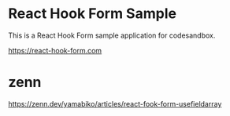 # React Hook Form Sample

This is a React Hook Form sample application for codesandbox.

https://react-hook-form.com

# zenn

https://zenn.dev/yamabiko/articles/react-fook-form-usefieldarray
